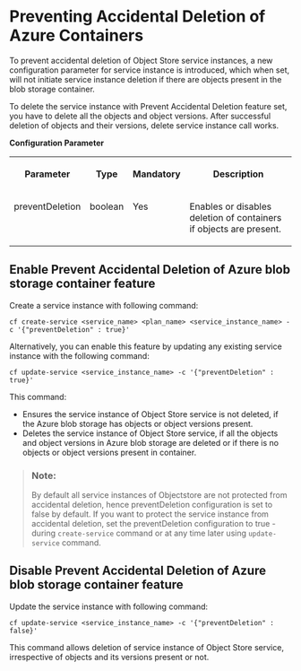 <!-- loio67e5ba7dae7749c88483b8a3fe395eff -->

# Preventing Accidental Deletion of Azure Containers

To prevent accidental deletion of Object Store service instances, a new configuration parameter for service instance is introduced, which when set, will not initiate service instance deletion if there are objects present in the blob storage container.

To delete the service instance with Prevent Accidental Deletion feature set, you have to delete all the objects and object versions. After successful deletion of objects and their versions, delete service instance call works.

**Configuration Parameter**


<table>
<tr>
<th valign="top">

Parameter

</th>
<th valign="top">

Type

</th>
<th valign="top">

Mandatory

</th>
<th valign="top">

Description

</th>
</tr>
<tr>
<td valign="top">

preventDeletion

</td>
<td valign="top">

boolean

</td>
<td valign="top">

Yes

</td>
<td valign="top">

Enables or disables deletion of containers if objects are present.

</td>
</tr>
</table>



<a name="loio67e5ba7dae7749c88483b8a3fe395eff__section_x44_l55_kmb"/>

## Enable Prevent Accidental Deletion of Azure blob storage container feature

Create a service instance with following command:

```
cf create-service <service_name> <plan_name> <service_instance_name> -c '{"preventDeletion" : true}'
```

Alternatively, you can enable this feature by updating any existing service instance with the following command:

```
cf update-service <service_instance_name> -c '{"preventDeletion" : true}'
```

This command:

-   Ensures the service instance of Object Store service is not deleted, if the Azure blob storage has objects or object versions present.
-   Deletes the service instance of Object Store service, if all the objects and object versions in Azure blob storage are deleted or if there is no objects or object versions present in container.

> ### Note:  
> By default all service instances of Objectstore are not protected from accidental deletion, hence preventDeletion configuration is set to false by default. If you want to protect the service instance from accidental deletion, set the preventDeletion configuration to true - during `create-service` command or at any time later using `update-service` command.



<a name="loio67e5ba7dae7749c88483b8a3fe395eff__section_rnd_y55_kmb"/>

## Disable Prevent Accidental Deletion of Azure blob storage container feature

Update the service instance with following command:

```
cf update-service <service_instance_name> -c '{"preventDeletion" : false}'
```

This command allows deletion of service instance of Object Store service, irrespective of objects and its versions present or not.

